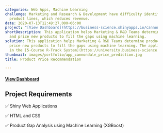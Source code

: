 ```yaml
---
categories: Web Apps, Machine Learning
challenge: Marketing and Research & Development have difficulty identifying gaps in
  product lines, which reduces revenue.
date: 2020-07-13T12:49:27.000+06:00
project: "[View Dashboard](https://business-science.shinyapps.io/cannondale_price_prediction_app/)"
shortDescription: This application helps Marketing & R&D Teams determine product gaps
  and price new products to fill the gaps using machine learning.
solution: This application helps Marketing & R&D Teams determine product gaps and
  price new products to fill the gaps using machine learning. The application is built
  in the [5-Course R-Track System](https://university.business-science.io/p/5-course-bundle-machine-learning-web-apps-time-series).
thumbnail: images/portfolio/app_cannondale_price_prediction.jpg
title: Product Price Recommendation

---
```

#### [View Dashboard](https://business-science.shinyapps.io/cannondale_price_prediction_app/)

## Project Requirements

✅ Shiny Web Applications

✅ HTML and CSS

✅ Product Gap Analysis using Machine Learning (XGBoost)